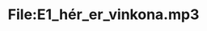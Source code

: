 ---
title: File:E1_hér_er_vinkona.mp3
recording of: hér er vinkona
reading speed: slow
speaker: E
license: CC0
---